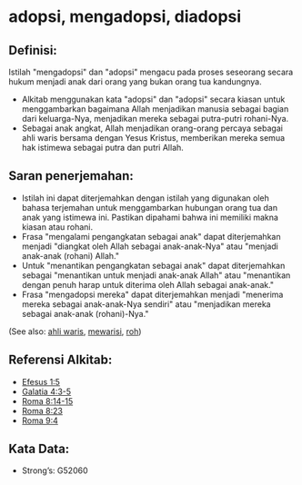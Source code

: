 # adopsi, mengadopsi, diadopsi

## Definisi:

Istilah "mengadopsi" dan "adopsi" mengacu pada proses seseorang secara hukum menjadi anak dari orang yang bukan orang tua kandungnya.

* Alkitab menggunakan kata "adopsi" dan "adopsi" secara kiasan untuk menggambarkan bagaimana Allah menjadikan manusia sebagai bagian dari keluarga-Nya, menjadikan mereka sebagai putra-putri rohani-Nya.
* Sebagai anak angkat, Allah menjadikan orang-orang percaya sebagai ahli waris bersama dengan Yesus Kristus, memberikan mereka semua hak istimewa sebagai putra dan putri Allah.

## Saran penerjemahan:

* Istilah ini dapat diterjemahkan dengan istilah yang digunakan oleh bahasa terjemahan untuk menggambarkan hubungan orang tua dan anak yang istimewa ini. Pastikan dipahami bahwa ini memiliki makna kiasan atau rohani.
* Frasa "mengalami pengangkatan sebagai anak" dapat diterjemahkan menjadi "diangkat oleh Allah sebagai anak-anak-Nya" atau "menjadi anak-anak (rohani) Allah."
* Untuk "menantikan pengangkatan sebagai anak" dapat diterjemahkan sebagai "menantikan untuk menjadi anak-anak Allah" atau "menantikan dengan penuh harap untuk diterima oleh Allah sebagai anak-anak."
* Frasa "mengadopsi mereka" dapat diterjemahkan menjadi "menerima mereka sebagai anak-anak-Nya sendiri" atau "menjadikan mereka sebagai anak-anak (rohani)-Nya."

(See also: [ahli waris](../other/heir.md), [mewarisi](../kt/inherit.md), [roh](../kt/spirit.md))

## Referensi Alkitab:

* [Efesus 1:5](rc://en/tn/help/eph/01/5)
* [Galatia 4:3-5](rc://en/tn/help/gal/04/03)
* [Roma 8:14-15](rc://en/tn/help/rom/08/14)
* [Roma 8:23](rc://en/tn/help/rom/08/23)
* [Roma 9:4](rc://en/tn/help/rom/09/04)

## Kata Data:

* Strong’s: G52060
